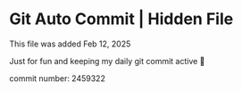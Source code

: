 # Git Auto Commit | Hidden File

This file was added Feb 12, 2025

Just for fun and keeping my daily git commit active 🤪

commit number: 2459322

